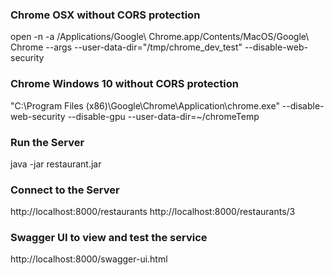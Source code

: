 ### Chrome OSX without CORS protection
open -n -a /Applications/Google\ Chrome.app/Contents/MacOS/Google\ Chrome --args --user-data-dir="/tmp/chrome_dev_test" --disable-web-security

### Chrome Windows 10 without CORS protection
"C:\Program Files (x86)\Google\Chrome\Application\chrome.exe" --disable-web-security --disable-gpu --user-data-dir=~/chromeTemp

### Run the Server
java -jar restaurant.jar

### Connect to the Server
http://localhost:8000/restaurants
http://localhost:8000/restaurants/3

### Swagger UI to view and test the service
http://localhost:8000/swagger-ui.html
